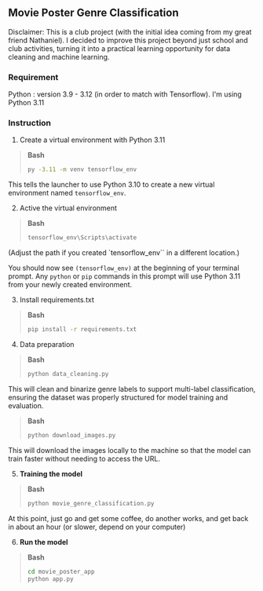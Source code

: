 ## Movie Poster Genre Classification

Disclaimer: This is a club project (with the initial idea coming from my great friend Nathaniel). I decided to improve this project beyond just school and club activities, turning it into a practical learning opportunity for data cleaning and machine learning.

### Requirement
Python : version 3.9 - 3.12 (in order to match with Tensorflow). I'm using Python 3.11

### Instruction
1. Create a virtual environment with Python 3.11

> **Bash**  
> ```bash
> py -3.11 -m venv tensorflow_env
> ```

This tells the launcher to use Python 3.10 to create a new virtual environment named `tensorflow_env`.

2. Active the virtual environment

> **Bash**  
> ```bash
> tensorflow_env\Scripts\activate
> ```

(Adjust the path if you created `tensorflow_env`` in a different location.)

You should now see `(tensorflow_env)` at the beginning of your terminal prompt. Any `python` or `pip` commands in this prompt will use Python 3.11 from your newly created environment.

3. Install requirements.txt

> **Bash**  
> ```bash
> pip install -r requirements.txt
> ```

4. Data preparation

> **Bash**  
> ```bash
> python data_cleaning.py
> ```

This will clean and binarize genre labels to support multi-label classification, ensuring the dataset was properly structured for model training and evaluation.

> **Bash**  
> ```bash
> python download_images.py
> ```

This will download the images locally to the machine so that the model can train faster without needing to access the URL.

5. **Training the model**

> **Bash**
> ```bash
> python movie_genre_classification.py
> ```

At this point, just go and get some coffee, do another works, and get back in about an hour (or slower, depend on your computer)

6. **Run the model**
> **Bash**
> ```bash 
> cd movie_poster_app
> python app.py
> ```
